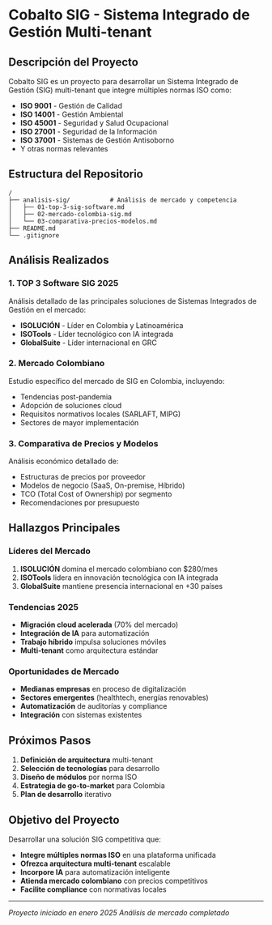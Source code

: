 # Cobalto SIG - Sistema Integrado de Gestión Multi-tenant

## Descripción del Proyecto

Cobalto SIG es un proyecto para desarrollar un Sistema Integrado de Gestión (SIG) multi-tenant que integre múltiples normas ISO como:

- **ISO 9001** - Gestión de Calidad
- **ISO 14001** - Gestión Ambiental  
- **ISO 45001** - Seguridad y Salud Ocupacional
- **ISO 27001** - Seguridad de la Información
- **ISO 37001** - Sistemas de Gestión Antisoborno
- Y otras normas relevantes

## Estructura del Repositorio

```
/
├── analisis-sig/           # Análisis de mercado y competencia
│   ├── 01-top-3-sig-software.md
│   ├── 02-mercado-colombia-sig.md
│   └── 03-comparativa-precios-modelos.md
├── README.md
└── .gitignore
```

## Análisis Realizados

### 1. TOP 3 Software SIG 2025
Análisis detallado de las principales soluciones de Sistemas Integrados de Gestión en el mercado:

- **ISOLUCIÓN** - Líder en Colombia y Latinoamérica
- **ISOTools** - Líder tecnológico con IA integrada  
- **GlobalSuite** - Líder internacional en GRC

### 2. Mercado Colombiano
Estudio específico del mercado de SIG en Colombia, incluyendo:

- Tendencias post-pandemia
- Adopción de soluciones cloud
- Requisitos normativos locales (SARLAFT, MIPG)
- Sectores de mayor implementación

### 3. Comparativa de Precios y Modelos
Análisis económico detallado de:

- Estructuras de precios por proveedor
- Modelos de negocio (SaaS, On-premise, Híbrido)
- TCO (Total Cost of Ownership) por segmento
- Recomendaciones por presupuesto

## Hallazgos Principales

### Líderes del Mercado
1. **ISOLUCIÓN** domina el mercado colombiano con $280/mes
2. **ISOTools** lidera en innovación tecnológica con IA integrada
3. **GlobalSuite** mantiene presencia internacional en +30 países

### Tendencias 2025
- **Migración cloud acelerada** (70% del mercado)
- **Integración de IA** para automatización
- **Trabajo híbrido** impulsa soluciones móviles
- **Multi-tenant** como arquitectura estándar

### Oportunidades de Mercado
- **Medianas empresas** en proceso de digitalización
- **Sectores emergentes** (healthtech, energías renovables)
- **Automatización** de auditorías y compliance
- **Integración** con sistemas existentes

## Próximos Pasos

1. **Definición de arquitectura** multi-tenant
2. **Selección de tecnologías** para desarrollo
3. **Diseño de módulos** por norma ISO
4. **Estrategia de go-to-market** para Colombia
5. **Plan de desarrollo** iterativo

## Objetivo del Proyecto

Desarrollar una solución SIG competitiva que:

- **Integre múltiples normas ISO** en una plataforma unificada
- **Ofrezca arquitectura multi-tenant** escalable
- **Incorpore IA** para automatización inteligente
- **Atienda mercado colombiano** con precios competitivos
- **Facilite compliance** con normativas locales

---

*Proyecto iniciado en enero 2025*
*Análisis de mercado completado*